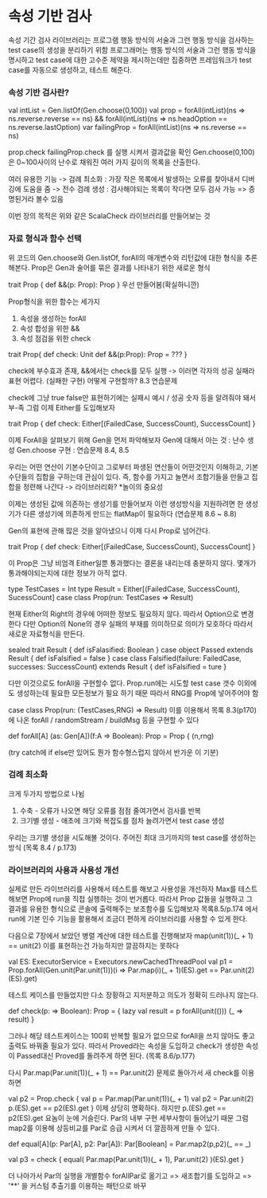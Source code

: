  # 속성 기반 검사
 
 속성 기간 검사 라이브러리는 프로그램 행동 방식의 서술과 그런 행동 방식을 검사하는 test case의 생성을 분리하기 위함
 프로그래머는 행동 방식의 서술과 그런 행동 방식을 명시하고 test case에 대한 고수준 제약을 제시하는데만 집중하면 프레임워크가 test case를 자동으로 생성하고, 테스트 해준다.
 
 ### 속성 기반 검사란?
 
 val intList = Gen.listOf(Gen.choose(0,100))
 val prop = 
    forAll(intList)(ns => ns.reverse.reverse == ns) &&
    forAll(intList)(ns => ns.headOption == ns.reverse.lastOption)
var failingProp = forAll(intList)(ns => ns.reverse == ns)

prop.check
failingProp.check
를 실행 시켜서 결과값을 확인
Gen.choose(0,100)은 0~100사이의 난수로 채워진 여러 가지 길이의 목록을 산출한다.

여러 유용한 기능
-> 검례 최소화 : 가장 작은 목록에서 발생하는 오류를 찾아내서 디버깅에 도움을 줌
-> 전수 검례 생성 : 검사해야되는 목록이 작다면 모두 검사 가능 => 증명된거라 볼수 있음

이번 장의 목적은 위와 같은 ScalaCheck 라이브러리를 만들어보는 것

### 자료 형식과 함수 선택

위 코드의 Gen.choose와 Gen.listOf, forAll의 매개변수와 리턴값에 대한 형식을 추론해본다.
Prop은 Gen과 술어를 묶은 결과를 나타내기 위한 새로운 형식

trait Prop { def &&(p: Prop): Prop } 우선 만들어봄(확실하니깐)

Prop형식을 위한 함수는 세가지
1. 속성을 생성하는 forAll
2. 속성 합성을 위한 &&
3. 속성 점검을 위한 check

trait Prop{
  def check: Unit
  def &&(p:Prop): Prop = ???
}

check에 부수효과 존재, &&에서는 check를 모두 실행 -> 이러면 각자의 성공 실패라 표현 어렵다. (실패한 구현)
어떻게 구현할까? 8.3 연습문제

check에 그냥 true false만 표현하기에는 실패시 예시 / 성공 숫자 등을 알려줘야 돼서 부-족
그럼 이제 Either를 도입해보자

trait Prop {
  def check: Either[(FailedCase, SuccessCount), SuccessCount]
}

이제 ForAll을 살펴보기 위해 Gen을 먼저 파악해보자
Gen에 대해서 아는 것 : 난수 생성
Gen.choose 구현 : 연습문제 8.4, 8.5

우리는 어떤 연산이 기본수단이고 그로부터 파생된 연산들이 어떤것인지 이해하고, 기본수단들의 집합을 구하는데 관심이 있다.
즉, 함수를 가지고 놀면서 조합기들을 만들고 집합을 정련해 나간다 -> 라이브러리화?
*놀이의 중요성

이제는 생성된 값에 의존하는 생성기를 만들어보자
이런 생성방식을 지원하려면 한 생성기가 다른 생성기에 의존하게 만드는 flatMap이 필요하다 (연습문제 8.6 ~ 8.8)

Gen의 표현에 관해 많은 것을 알아냈으니 이제 다시 Prop로 넘어간다.

trait Prop {
  def check: Either[(FailedCase, SuccessCount), SuccessCount]
}

이 Prop은 그냥 비엄격 Either일뿐 통과했다는 결론을 내리는데 충분하지 않다. 몇개가 통과해야되는지에 대한 정보가 아직 없다.

type TestCases = Int
type Result = Either[(FailedCase, SuccessCount), SucessCount]
case class Prop(run: TestCases => Result)

현재 Either의 Right의 경우에 어떠한 정보도 필요하지 않다. 따라서 Option으로 변경한다
다만 Option의 None의 경우 실패의 부재를 의미하므로 의미가 모호하다 따라서 새로운 자료형식을 만든다.

sealed trait Result {
  def isFalasified: Boolean
}
case object Passed extends Result {
  def isFalsified = false
}
case class Falsified(failure: FailedCase, successes: SuccessCount) extends Result {
  def isFalsified = ture
}

다만 이것으로도 forAll을 구현할수 없다.
Prop.run에는 시도할 test case 갯수 이외에도 생성하는데 필요한 모든정보가 필요 하기 때문
따라서 RNG를 Prop에 넣어주어야 함

case class Prop(run: (TestCases,RNG) => Result)
이를 이용해서 목록 8.3(p170)에 나온 forAll / randomStream / buildMsg 등을 구현할 수 있다

def forAll[A] (as: Gen[A])(f:A => Boolean): Prop = Prop {
  (n,rng)

(try catch에 if else만 있어도 뭔가 함수형스럽지 않아서 반가운 이 기분)

### 검례 최소화
크게 두가지 방법으로 나뉨
1. 수축 - 오류가 나오면 해당 오류를 점점 줄여가면서 검사를 반복
2. 크기별 생성 - 애초에 크기와 복잡도를 점차 늘려가면서 test case 생성

우리는 크기별 생성을 시도해볼 것이다.
주어진 최대 크기까지의 test case를 생성하는 방식 (목록 8.4 / p.173)

### 라이브러리의 사용과 사용성 개선

실제로 만든 라이브러리를 사용해서 테스트를 해보고 사용성을 개선하자
Max를 테스트 해보면 Prop에 run을 직접 실행하는 것이 번거롭다.
따라서 Prop 값들을 실행하고 그 결과를 유용한 형식으로 콘솔에 출력해주는 보조함수를 도입해보자
목록8.5/p.174 에서 run에 기본 인수 기능을 활용해서 조금더 편하게 라이브러리를 사용할 수 있게 한다.

다음으로 7장에서 보았던 병렬 계산에 대한 테스트를 진행해보자
map(unit(1))(_ + 1) == unit(2)
이를 표현하는건 가능하지만 깔끔하지는 못하다

val ES: ExecutorService = Executors.newCachedThreadPool
val p1 = Prop.forAll(Gen.unit(Par.unit(1)))(i => 
  Par.map(i)(_ + 1)(ES).get == Par.unit(2)(ES).get)
  
테스트 케이스를 만들었지만 다소 장황하고 지저분하고 의도가 정확히 드러나지 않는다.

def check(p: => Boolean): Prop = {
  lazy val result = p
  forAll(unit(())) (_ => result)
}

그러나 해당 테스트케이스는 100회 반복할 필요가 없으므로 forAll을 쓰지 않아도 좋고 출력도 바꿔줄 필요가 있다.
따라서 Proved라는 속성을 도입하고 check가 생성한 속성이 Passed대신 Proved를 돌려주게 하면 된다. (목록 8.6/p.177)

다시 Par.map(Par.unit(1))(_ + 1) == Par.unit(2) 문제로 돌아가서 새 check를 이용하면

val p2 = Prop.check {
  val p = Par.map(Par.unit(1))(_ + 1)
  val p2 = Par.unit(2)
  p.(ES).get == p2(ES).get
}
이제 상당히 명확하다. 하지만 p.(ES).get == p2(ES).get 요놈이 눈에 거슬린다. Par의 내부 구현 세부사항이 들어났기 때문
그럼 map2를 이용해 상등비교를 Par로 승급 시켜서 더 깔끔하게 만들 수 있다.

def equal[A](p: Par[A], p2: Par[A]): Par[Boolean] =
  Par.map2(p,p2)(_ == _)
  
val p3 = check {
  equal(
    Par.map(Par.unit(1))(_ + 1),
    Par.unit(2)
  )(ES).get
}

더 나아가서 Par의 실행을 개별함수 forAllPar로 옮기고 => 새조합기를 도입하고 => '**' 을 커스텀 추출기를 이용하는 패턴으로 바꾸

